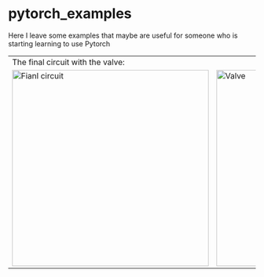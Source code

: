 # pytorch_examples
Here I leave some examples that maybe are useful for someone who is starting learning to use Pytorch



<table>
  <tr>
    <td colspan="2"> The final circuit with the valve: </td>
  </tr>
    <td> <img src="https://raw.github.com/DanielDagnino/pytorch_examples/blob/master/img/2 class.JPG" alt="Fianl circuit" width="400" /> </td>
    <td> <img src="https://raw.github.com/DanielDagnino/pytorch_examples/blob/master/img/4 classes.JPG" alt="Valve" rotate="90" width="400" /> </td>
</table>

